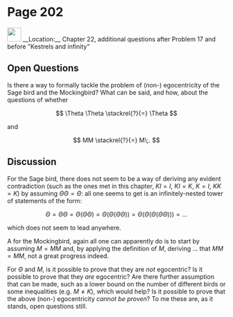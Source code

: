 # Page 202

<img src="../../pictures/correction_black.svg" width="32px"/>
__Location:__ Chapter 22, additional questions after Problem 17 and before "Kestrels and infinity"

## Open Questions

Is there a way to formally tackle the problem of (non-) egocentricity of the Sage
bird and the Mockingbird? What can be said, and how, about the questions of whether

$$
    \Theta \Theta \stackrel{?}{=} \Theta
$$

and

$$
    MM \stackrel{?}{=} M\;.
$$

## Discussion

For the Sage bird, there does not seem to be a way of deriving any evident contradiction
(such as the ones met in this chapter, $KI=I$, $KI=K$, $K=I$, $KK=K$) by assuming
$\Theta\Theta=\Theta$: all one seems to get is an infinitely-nested tower of statements
of the form:

$$
    \Theta=\Theta\Theta=\Theta(\Theta\Theta)=\Theta(\Theta(\Theta\Theta))=\Theta(\Theta(\Theta(\Theta\Theta)))=...
$$

which does not seem to lead anywhere.

A for the Mockingbird, again all one can apparently do
is to start by assuming $M=MM$ and, by applying the definition of $M$,
deriving ... that $MM=MM$, not a great progress indeed.

For $\Theta$ and $M$, is it possible to prove that they are _not_ egocentric?
Is it possible to prove that they _are_ egocentric? Are there further assumption
that can be made, such as a lower bound on the number of different birds or
some inequalities (e.g. $M \neq K$), which would help? Is it possible to prove
that the above (non-) egocentricity _cannot be proven_? To me these are, as it stands,
open questions still.